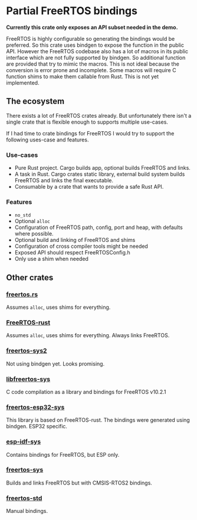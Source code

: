 # Partial FreeRTOS bindings
**Currently this crate only exposes an API subset needed in the demo.**

FreeRTOS is highly configurable so generating the bindings would be preferred. So this crate uses bindgen to expose the function in the public API. However the FreeRTOS codebase also has a lot of macros in its public interface which are not fully supported by bindgen. So additional function are provided that try to mimic the macros. This is not ideal because the conversion is error prone and incomplete. Some macros will require C function shims to make them callable from Rust. This is not yet implemented.

## The ecosystem
There exists a lot of FreeRTOS crates already. But unfortunately there isn't a single crate that is flexible enough to supports multiple use-cases.

If I had time to crate bindings for FreeRTOS I would try to support the following uses-case and features.

### Use-cases
- Pure Rust project. Cargo builds app, optional builds FreeRTOS and links.
- A task in Rust. Cargo crates static library, external build system builds FreeRTOS and links the final executable.
- Consumable by a crate that wants to provide a safe Rust API.

### Features
- `no_std`
- Optional `alloc`
- Configuration of FreeRTOS path, config, port and heap, with defaults where possible.
- Optional build and linking of FreeRTOS and shims
- Configuration of cross compiler tools might be needed
- Exposed API should respect FreeRTOSConfig.h
- Only use a shim when needed

## Other crates
### [freertos.rs](https://github.com/hashmismatch/freertos.rs)
Assumes `alloc`, uses shims for everything.

### [FreeRTOS-rust](https://github.com/lobaro/FreeRTOS-rust)
Assumes `alloc`, uses shims for everything. Always links FreeRTOS.

### [freertos-sys2](https://github.com/junelife/freertos-sys2)
Not using bindgen yet. Looks promising.

### [libfreertos-sys](https://github.com/axos88/libfreertos-sys)
C code compilation as a library and bindings for FreeRTOS v10.2.1

### [freertos-esp32-sys](https://github.com/N3xed/freertos-esp32-sys)
This library is based on FreeRTOS-rust.
The bindings were generated using bindgen.
ESP32 specific.

### [esp-idf-sys](https://github.com/esp-rs/esp-idf-sys)
Contains bindings for FreeRTOS, but ESP only.

### [freertos-sys](https://github.com/tstellanova/freertos-sys)
Builds and links FreeRTOS but with CMSIS-RTOS2 bindings.

### [freertos-std](https://github.com/sheref-sidarous/freertos-std)
Manual bindings.



